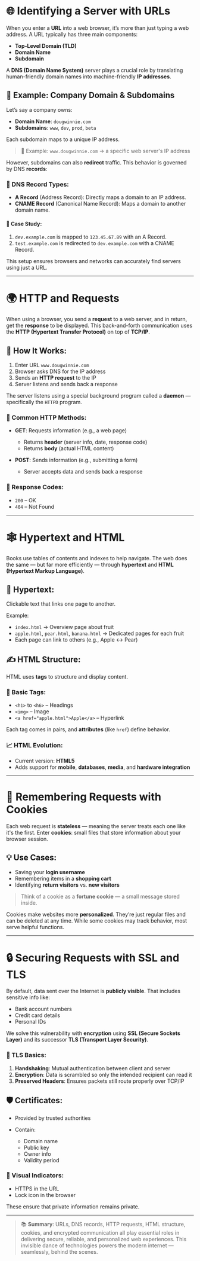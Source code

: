 # 🌐 Identifying a Server with URLs

When you enter a **URL** into a web browser, it’s more than just typing a web address. A URL typically has three main components:

* **Top-Level Domain (TLD)**
* **Domain Name**
* **Subdomain**

A **DNS (Domain Name System)** server plays a crucial role by translating human-friendly domain names into machine-friendly **IP addresses**.

## 🏢 Example: Company Domain & Subdomains

Let’s say a company owns:

* **Domain Name**: `dougwinnie.com`
* **Subdomains**: `www`, `dev`, `prod`, `beta`

Each subdomain maps to a unique IP address.

> 🔎 Example: `www.dougwinnie.com` → a specific web server's IP address

However, subdomains can also **redirect** traffic. This behavior is governed by DNS **records**:

### 📘 DNS Record Types:

* **A Record** (Address Record): Directly maps a domain to an IP address.
* **CNAME Record** (Canonical Name Record): Maps a domain to another domain name.

#### 🧠 Case Study:

1. `dev.example.com` is mapped to `123.45.67.89` with an A Record.
2. `test.example.com` is redirected to `dev.example.com` with a CNAME Record.

This setup ensures browsers and networks can accurately find servers using just a URL.

---

# 🌍 HTTP and Requests

When using a browser, you send a **request** to a web server, and in return, get the **response** to be displayed. This back-and-forth communication uses the **HTTP (Hypertext Transfer Protocol)** on top of **TCP/IP**.

## 🤝 How It Works:

1. Enter URL `www.dougwinnie.com`
2. Browser asks DNS for the IP address
3. Sends an **HTTP request** to the IP
4. Server listens and sends back a response

The server listens using a special background program called a **daemon** — specifically the `HTTPD` program.

### 🔁 Common HTTP Methods:

* **GET**: Requests information (e.g., a web page)

  * Returns **header** (server info, date, response code)
  * Returns **body** (actual HTML content)
* **POST**: Sends information (e.g., submitting a form)

  * Server accepts data and sends back a response

### 📡 Response Codes:

* `200` – OK
* `404` – Not Found

---

# 🕸 Hypertext and HTML

Books use tables of contents and indexes to help navigate. The web does the same — but far more efficiently — through **hypertext** and **HTML (Hypertext Markup Language)**.

## 🧭 Hypertext:

Clickable text that links one page to another.

Example:

* `index.html` → Overview page about fruit
* `apple.html`, `pear.html`, `banana.html` → Dedicated pages for each fruit
* Each page can link to others (e.g., Apple ↔ Pear)

## ✍️ HTML Structure:

HTML uses **tags** to structure and display content.

### 🔖 Basic Tags:

* `<h1>` to `<h6>` – Headings
* `<img>` – Image
* `<a href="apple.html">Apple</a>` – Hyperlink

Each tag comes in pairs, and **attributes** (like `href`) define behavior.

### 📈 HTML Evolution:

* Current version: **HTML5**
* Adds support for **mobile**, **databases**, **media**, and **hardware integration**

---

# 🍪 Remembering Requests with Cookies

Each web request is **stateless** — meaning the server treats each one like it's the first. Enter **cookies**: small files that store information about your browser session.

## 💡 Use Cases:

* Saving your **login username**
* Remembering items in a **shopping cart**
* Identifying **return visitors** vs. **new visitors**

> Think of a cookie as a **fortune cookie** — a small message stored inside.

Cookies make websites more **personalized**. They’re just regular files and can be deleted at any time. While some cookies may track behavior, most serve helpful functions.

---

# 🔒 Securing Requests with SSL and TLS

By default, data sent over the Internet is **publicly visible**. That includes sensitive info like:

* Bank account numbers
* Credit card details
* Personal IDs

We solve this vulnerability with **encryption** using **SSL (Secure Sockets Layer)** and its successor **TLS (Transport Layer Security)**.

### 🔐 TLS Basics:

1. **Handshaking**: Mutual authentication between client and server
2. **Encryption**: Data is scrambled so only the intended recipient can read it
3. **Preserved Headers**: Ensures packets still route properly over TCP/IP

## 🛡️ Certificates:

* Provided by trusted authorities
* Contain:

  * Domain name
  * Public key
  * Owner info
  * Validity period

### 📎 Visual Indicators:

* HTTPS in the URL
* Lock icon in the browser

These ensure that private information remains private.

---

> 📚 **Summary**: URLs, DNS records, HTTP requests, HTML structure, cookies, and encrypted communication all play essential roles in delivering secure, reliable, and personalized web experiences. This invisible dance of technologies powers the modern internet — seamlessly, behind the scenes.
